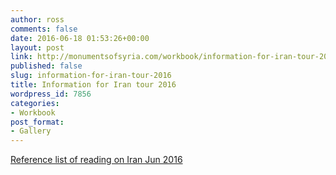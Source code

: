 ```yaml
---
author: ross
comments: false
date: 2016-06-18 01:53:26+00:00
layout: post
link: http://monumentsofsyria.com/workbook/information-for-iran-tour-2016/
published: false
slug: information-for-iran-tour-2016
title: Information for Iran tour 2016
wordpress_id: 7856
categories:
- Workbook
post_format:
- Gallery
---
```


[Reference list of reading on Iran Jun 2016](http://monumentsofsyria.com/workbook/information-for-iran-tour-2016/attachment/reference-list-of-reading-on-iran-jun-2016/)

